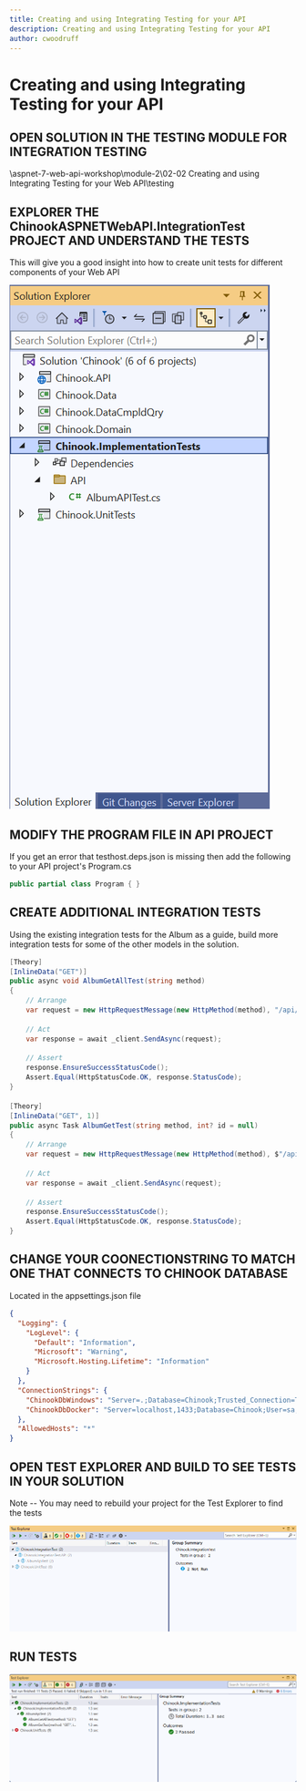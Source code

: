 ```yaml
---
title: Creating and using Integrating Testing for your API
description: Creating and using Integrating Testing for your API
author: cwoodruff
---
```

# Creating and using Integrating Testing for your API

## OPEN SOLUTION IN THE TESTING MODULE FOR INTEGRATION TESTING

\aspnet-7-web-api-workshop\module-2\02-02 Creating and using Integrating Testing for your Web API\testing

## EXPLORER THE ChinookASPNETWebAPI.IntegrationTest PROJECT AND UNDERSTAND THE TESTS

This will give you a good insight into how to create unit tests for different components of your Web API


![](integration-testing/Snag_d3d59d.png)

## MODIFY THE PROGRAM FILE IN API PROJECT

If you get an error that testhost.deps.json is missing then add the following to your API project's Program.cs
```csharp
public partial class Program { }
```

## CREATE ADDITIONAL INTEGRATION TESTS

Using the existing integration tests for the Album as a guide, build more integration tests for some of the other models in the solution.

```csharp
[Theory]
[InlineData("GET")]
public async void AlbumGetAllTest(string method)
{
    // Arrange
    var request = new HttpRequestMessage(new HttpMethod(method), "/api/Album/");

    // Act
    var response = await _client.SendAsync(request);

    // Assert
    response.EnsureSuccessStatusCode();
    Assert.Equal(HttpStatusCode.OK, response.StatusCode);
}

[Theory]
[InlineData("GET", 1)]
public async Task AlbumGetTest(string method, int? id = null)
{
    // Arrange
    var request = new HttpRequestMessage(new HttpMethod(method), $"/api/Album/{id}");

    // Act
    var response = await _client.SendAsync(request);

    // Assert
    response.EnsureSuccessStatusCode();
    Assert.Equal(HttpStatusCode.OK, response.StatusCode);
}
```


## CHANGE YOUR COONECTIONSTRING TO MATCH ONE THAT CONNECTS TO CHINOOK DATABASE

Located in the appsettings.json file

```json
{
  "Logging": {
    "LogLevel": {
      "Default": "Information",
      "Microsoft": "Warning",
      "Microsoft.Hosting.Lifetime": "Information"
    }
  },
  "ConnectionStrings": {
    "ChinookDbWindows": "Server=.;Database=Chinook;Trusted_Connection=True;Application Name=ChinookASPNETCoreAPINTier",
    "ChinookDbDocker": "Server=localhost,1433;Database=Chinook;User=sa;Password=P@55w0rd;Trusted_Connection=False;Application Name=ChinookASPNETCoreAPINTier"
  },
  "AllowedHosts": "*"
}
```

## OPEN TEST EXPLORER AND BUILD TO SEE TESTS IN YOUR SOLUTION
Note -- You may need to rebuild your project for the Test Explorer to find the tests

![](integration-testing/Snag_d3dd2e.png)


## RUN TESTS


![](integration-testing/Snag_d3e8e6.png)
